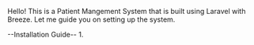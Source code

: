 Hello! This is a Patient Mangement System that is built using Laravel with Breeze. Let me guide you on setting up the system.

--Installation Guide--
1. 
